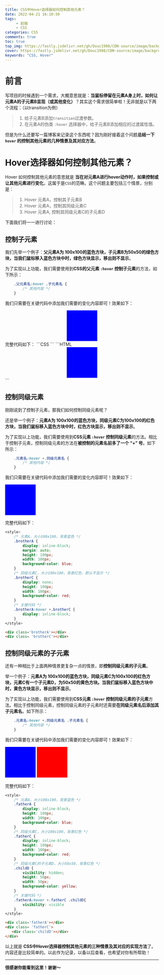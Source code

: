 ```yaml
---
title: CSS中Hover选择器如何控制其他元素？
date: 2022-04-21 16:10:50
tags: 
     - 前端
     - CSS
categories: CSS
comments: true
toc: true
top_img: https://fastly.jsdelivr.net/gh/Douc1998/CDN-source/image/background/space13.jpeg
cover: https://fastly.jsdelivr.net/gh/Douc1998/CDN-source/image/background/space13.jpeg
keywords: "CSS, Hover"
---
```

# 前言
写项目的时候遇到一个需求，大概意思就是：**当鼠标停留在元素A身上时，如何让元素A的子元素B显现（或其他变化）**？其实这个需求很简单啦！无非就是以下两个流程：（以transition为例）
>1. 给子元素B添加`transition`过渡参数。
>2. 在元素A的伪类 `:hover` 选择器中，给子元素B添加相应的过渡属性值。

但是为什么还要写一篇博客来记录这个东西呢？因为刚好接着这个问题**总结一下 `hover` 的控制其他元素的几种情景及其对应方法**。

# Hover选择器如何控制其他元素？
Hover 如何控制其他元素的意思就是 **当在对元素A进行hover动作时，如果控制或让其他元素进行变化**，这属于是`CSS`的范畴。这个问题主要包括三个情景，分别是：
> 1. Hover 元素A，控制其子元素B
> 2. Hover 元素A，控制其同级元素C
> 3. Hover 元素A, 控制其同级元素C的子元素D

下面我们将一一进行讨论：
## 控制子元素
我们先举一个例子：**父元素A为 100x100的蓝色方块，子元素B为50x50的绿色方块，当我们鼠标移入蓝色方块中时，绿色方块显示，移出则不显示**。

为了实现以上功能，我们需要使用到**CSS的父元素 `:hover` 控制子元素**的方法，如下所示：

```CSS
    .父元素名:hover .子元素名 {
        /* 其他内容 */
    }
```
我们只需要在关键代码中添加我们需要的变化内容即可！效果如下：

<style>
    /* 父元素A，大小100x100，背景蓝色 */
    .fatherA {
        height: 100px;
        width: 100px;
        background-color: blue;
    }
    /* 子元素B，大小50x50，背景绿色，默认不显示 */
    .childB {
        visibility: hidden;
        height: 50px;
        width: 50px;
        background-color: green;
    }
    /* 关键代码 */
    .fatherA:hover .childB {
        visibility: visible
    }
</style>
<div class='fatherA'>
    <div class= 'childB'></div>
</div>
完整代码如下：
```CSS
<style>
    /* 父元素A，大小100x100，背景蓝色 */
    .fatherA {
        height: 100px;
        width: 100px;
        background-color: blue;
        margin: auto;
    }
    /* 子元素B，大小50x50，背景绿色，默认不显示 */
    .childB {
        visibility: hidden;
        height: 50px;
        width: 50px;
        background-color: green;
    }
    /* 关键代码 */
    .fatherA:hover .childB {
        visibility: visible
    }
</style>
```
```HTML
<div class='fatherA'>
    <div class= 'childB'></div>
</div>
```

## 控制同级元素
刚刚说到了控制子元素，那我们如何控制同级元素呢？

还是举一个例子：**元素A为 100x100的蓝色方块，同级元素C为100x100的红色方块，当我们鼠标移入蓝色方块中时，红色方块显示，移出则不显示**。

为了实现以上功能，我们需要使用到**CSS元素 `:hover` 控制同级元素**的方法。相比于控制子元素，控制同级元素的方法在**被控制的元素名前多了一个 “+” 号**。如下所示：

```CSS
    .元素名:hover +.同级元素名 {
        /* 其他内容 */
    }
```
我们只需要在关键代码中添加我们需要的变化内容即可！效果如下：

<style>
    /* 元素A，大小100x100，背景蓝色 */
    .brotherA {
        display: inline-block;
        height: 100px;
        width: 100px;
        background-color: blue;
    }
    /* 同级元素C，大小100x100，背景红色，默认不显示 */
    .brotherC {
        display: none;
        height: 100px;
        width: 100px;
        background-color: red;
    }
    /* 关键代码 */
    .brotherA:hover +.brotherC {
        display: inline-block;
    }
</style>
<div class='brotherA'></div>
<div class= 'brotherC'></div>

完整代码如下：
```CSS
<style>
    /* 元素A，大小100x100，背景蓝色 */
    .brotherA {
        display: inline-block;
        margin: auto;
        height: 100px;
        width: 100px;
        background-color: blue;
    }
    /* 同级元素C，大小100x100，背景红色，默认不显示 */
    .brotherC {
        display: none;
        height: 100px;
        width: 100px;
        background-color: red;
    }
    /* 关键代码 */
    .brotherA:hover +.brotherC {
        display: inline-block;
    }
</style>
```
```HTML
<div class='brotherA'></div>
<div class= 'brotherC'></div>
```

## 控制同级元素的子元素
还有一种相比于上面两种情景更复杂一点的情景，即**控制同级元素的子元素**。

举一个例子：**元素A为 100x100的蓝色方块，同级元素C为100x100的红色方块，元素C有一个子元素D，为50x50的黄色方块。当我们鼠标移入蓝色方块中时，黄色方块显示，移出则不显示**。

为了实现以上功能，我们需要使用到**CSS元素 `:hover` 控制同级元素的子元素**方法。相比于控制同级元素，控制同级元素的子元素时还需要**在同级元素名后添加其子元素名**。如下所示：

```CSS
    .元素名:hover +.同级元素名 .子元素名 {
        /* 其他内容 */
    }
```
我们只需要在关键代码中添加我们需要的变化内容即可！效果如下：

<style>
    /* 元素A，大小100x100，背景蓝色 */
    .fatherA2 {
        display: inline-block;
        height: 100px;
        width: 100px;
        background-color: blue;
    }
    /* 同级元素C，大小100x100，背景红色 */
    .fatherC2 {
        display: inline-block;
        height: 100px;
        width: 100px;
        background-color: red;
    }
    /* 同级元素C的子元素D，大小50x50，背景红色 */
    .childD {
        visibility: hidden;
        height: 50px;
        width: 50px;
        background-color: yellow;
    }
    /* 关键代码 */
    .fatherA2:hover +.fatherC2 .childD{
        visibility: visible
    }
</style>
<div class='fatherA2'></div>
<div class= 'fatherC2'>
   <div class='childD'></div>
</div>

完整代码如下：
```CSS
<style>
    /* 元素A，大小100x100，背景蓝色 */
    .fatherA {
        display: inline-block;
        height: 100px;
        width: 100px;
        background-color: blue;
    }
    /* 同级元素C，大小100x100，背景红色 */
    .fatherC {
        display: inline-block;
        height: 100px;
        width: 100px;
        background-color: red;
    }
    /* 同级元素C的子元素D，大小50x50，背景红色 */
    .childD {
        visibility: hidden;
        height: 50px;
        width: 50px;
        background-color: yellow;
    }
    /* 关键代码 */
    .fatherA:hover +.fatherC .childD{
        visibility: visible
    }
</style>
```

```HTML
<div class='fatherA'></div>
<div class= 'fatherC'>
   <div class='childD'></div>
</div>
```
以上就是 **CSS中Hover选择器控制其他元素的三种情景及其对应的实现方法**了。内容还是比较简单的。以此作为记录，以备以后查看，也希望对你有所帮助！

---
**很感谢你能看到这里！谢谢～**
